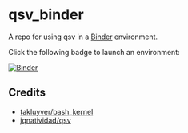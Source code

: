 # qsv_binder

A repo for using qsv in a [Binder](https://mybinder.org) environment.

Click the following badge to launch an environment:

[![Binder](https://mybinder.org/badge_logo.svg)](https://mybinder.org/v2/gh/rzmk/qsv_binder/HEAD?labpath=qsv_notebook.ipynb)

## Credits

-   [takluyver/bash_kernel](https://github.com/takluyver/bash_kernel)
-   [jqnatividad/qsv](https://github.com/jqnatividad/qsv)
